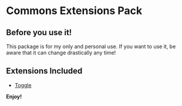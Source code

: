 # Commons Extensions Pack

## Before you use it!
This package is for my only and personal use. If you want to use it, be aware
that it can change drastically any time!

## Extensions Included

* [Toggle](https://marketplace.visualstudio.com/items?itemName=rebornix.toggle)

**Enjoy!**